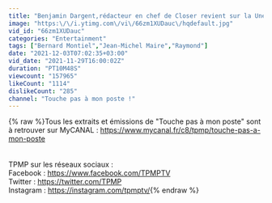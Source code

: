 ```yaml
---
title: "Benjamin Dargent,rédacteur en chef de Closer revient sur la Une révélant la grossesse de Sarah Knafo"
image: "https:\/\/i.ytimg.com\/vi\/66zm1XUDauc\/hqdefault.jpg"
vid_id: "66zm1XUDauc"
categories: "Entertainment"
tags: ["Bernard Montiel","Jean-Michel Maire","Raymond"]
date: "2021-12-03T07:02:35+03:00"
vid_date: "2021-11-29T16:00:02Z"
duration: "PT10M48S"
viewcount: "157965"
likeCount: "1114"
dislikeCount: "285"
channel: "Touche pas à mon poste !"
---
```

{% raw %}Tous les extraits et émissions de &quot;Touche pas à mon poste&quot; sont à retrouver sur MyCANAL : <a rel="nofollow" target="blank" href="https://www.mycanal.fr/c8/tpmp/touche-pas-a-mon-poste">https://www.mycanal.fr/c8/tpmp/touche-pas-a-mon-poste</a><br /><br /><br />TPMP sur les réseaux sociaux :<br />Facebook : <a rel="nofollow" target="blank" href="https://www.facebook.com/TPMPTV">https://www.facebook.com/TPMPTV</a><br />Twitter : <a rel="nofollow" target="blank" href="https://twitter.com/TPMP">https://twitter.com/TPMP</a><br />Instagram : <a rel="nofollow" target="blank" href="https://instagram.com/tpmptv/">https://instagram.com/tpmptv/</a>{% endraw %}

